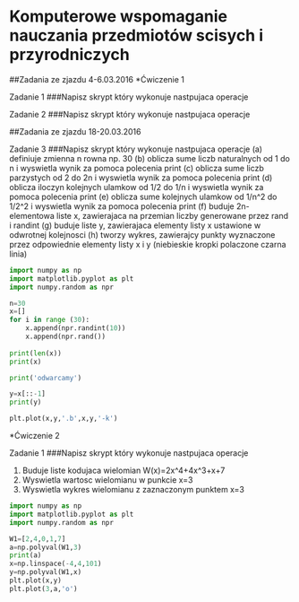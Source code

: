# Komputerowe wspomaganie nauczania przedmiotów scisych i przyrodniczych

##Zadania ze zjazdu 4-6.03.2016
*Ćwiczenie 1

Zadanie 1 
###Napisz skrypt który wykonuje nastpujaca operacje 

Zadanie 2
###Napisz skrypt który wykonuje nastpujaca operacje 



##Zadania ze zjazdu 18-20.03.2016

Zadanie 3 
###Napisz skrypt który wykonuje nastpujaca operacje 
(a) definiuje zmienna n rowna np. 30
(b) oblicza sume liczb naturalnych od 1 do n i wyswietla wynik za pomoca polecenia print
(c) oblicza sume liczb parzystych od 2 do 2n i wyswietla wynik za pomoca polecenia print
(d) oblicza iloczyn kolejnych ulamkow od 1/2 do 1/n i wyswietla wynik za pomoca polecenia print
(e) oblicza sume kolejnych ulamkow od 1/n^2 do 1/2^2 i wyswietla wynik za pomoca polecenia print
(f) buduje 2n-elementowa liste x, zawierajaca na przemian liczby generowane przez rand i randint
(g) buduje liste y, zawierajaca elementy listy x ustawione w odwrotnej kolejnosci
(h) tworzy wykres, zawierajcy punkty wyznaczone przez odpowiednie elementy listy x i y (niebieskie kropki polaczone czarna linia)
```python
import numpy as np
import matplotlib.pyplot as plt
import numpy.random as npr

n=30
x=[]
for i in range (30):
    x.append(npr.randint(10))
    x.append(npr.rand())
    
print(len(x))
print(x)

print('odwarcamy')

y=x[::-1]
print(y)

plt.plot(x,y,'.b',x,y,'-k')
```
*Ćwiczenie 2

Zadanie 1
###Napisz skrypt który wykonuje nastpujaca operacje 
1. Buduje liste kodujaca wielomian W(x)=2x^4+4x^3+x+7
2. Wyswietla wartosc wielomianu w punkcie x=3
3. Wyswietla wykres wielomianu z zaznaczonym punktem x=3

```python
import numpy as np
import matplotlib.pyplot as plt
import numpy.random as npr

W1=[2,4,0,1,7]
a=np.polyval(W1,3)
print(a)
x=np.linspace(-4,4,101)
y=np.polyval(W1,x)
plt.plot(x,y)
plt.plot(3,a,'o')
```


